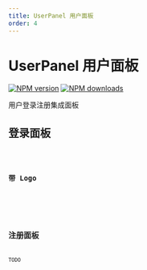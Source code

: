 ```yaml
---
title: UserPanel 用户面板
order: 4
---
```


# UserPanel 用户面板

[![NPM version][version-image]][version-url] [![NPM downloads][download-image]][download-url]

用户登录注册集成面板

[version-image]: http://img.shields.io/npm/v/@arvinxu/user-panel.svg?color=deepgreen&label=latest
[version-url]: http://npmjs.org/package/@arvinxu/user-panel
[download-image]: https://img.shields.io/npm/dm/@arvinxu/user-panel.svg
[download-url]: https://github.com/arvinxx/components/tree/master/packages/user-panel

## 登录面板

<code src='./examples/UserPanel/Login.tsx' />

### 带 Logo

<code src='./examples/UserPanel/LoginWithLogo.tsx' />

<API src='../../../packages/user-panel/src/UserLogin.tsx'></API>

## 注册面板

TODO

